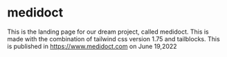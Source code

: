 # medidoct
This is the landing page for our dream project, called medidoct.
This is made with the combination of tailwind css version 1.75 and tailblocks.
This is published in https://www.medidoct.com on June 19,2022
